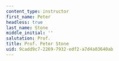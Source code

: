 ```yaml
---
content_type: instructor
first_name: Peter
headless: true
last_name: Stone
middle_initial: ''
salutation: Prof.
title: Prof. Peter Stone
uid: 9cadd9c7-2269-7932-edf2-a7d4a03640ab
---
```

